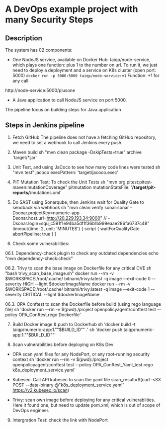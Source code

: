 # A DevOps example project with many Security Steps

## Description

The system has 02 components:
- One NodeJS service, available on Docker Hub: taiqp/node-service, which plays one function: plus 1 to the number on url. To run it, we just need to deploy a deployment and a service on K8s cluster (open port: 5000)
`docker run -p 5000:5000 taiqp/node-service:v1`
Function: +1 for any call

http://node-service:5000/plusone

- A Java application to call NodeJS service on port 5000. 

The pipeline focus on building steps for Java application

## Steps in Jenkins pipeline
01. Fetch GitHub
The pipeline does not have a fetching GitHub repository, we need to set a webhook to call Jenkins every push.

02. Maven build
sh "mvn clean package -DskipTests=true"
archive 'target/*.jar'

03. Unit Test, and using JaCoco to see how many code lines were tested
sh "mvn test"
jacoco execPattern: 'target/jacoco.exec'

04. PIT Mutation Test: To check the Unit Tests
 sh "mvn org.pitest:pitest-maven:mutationCoverage"
 pitmutation mutationStatsFile: '**/target/pit-reports/**/mutations.xml'
 
05. Do SAST using Sonarqube, then Jenkins wait for Quality Gate to sendback via webhook
sh "mvn clean verify sonar:sonar -Dsonar.projectKey=numeric-app -Dsonar.host.url=http://20.229.193.34:9000" // -Dsonar.login=squ_c591f1e94ba5df1f36b1b999eaae286fa6737c48"
timeout(time: 2, unit: 'MINUTES') {
  script {
    waitForQualityGate abortPipeline: true
  }
}

06. Check some vulnerabilities:


  06.1. Dependency-check plugin to check any outdated dependencies
                    echo "mvn dependency-check:check"
                    

  06.2. Trivy to scan the base image on Dockerfile for any critical CVE
                    sh "bash trivy_scan_base_image.sh"
docker run --rm -v $WORKSPACE:/root/.cache/ bitnami/trivy:latest -q image --exit-code 0 --severity HIGH --light $dockerImageName
docker run --rm -v $WORKSPACE:/root/.cache/ bitnami/trivy:latest -q image --exit-code 1 --severity CRITICAL --light $dockerImageName


  06.3. OPA Conftest to scan the Dockerfile before build (using rego language file)
                   sh 'docker run --rm -v $(pwd):/project openpolicyagent/conftest test --policy OPA_Conftest.rego Dockerfile'

07. Build Docker image & push to Dockerhub
                sh 'docker build -t taiqp/numeric-app:1.""$BUILD_ID"" .'
                sh 'docker push taiqp/numeric-app:1.""$BUILD_ID""'

08. Scan vulnerabilities before deploying on K8s Dev
  * OPA scan yaml files for any NodePort, or any root-running security context
              sh 'docker run --rm -v $(pwd):/project openpolicyagent/conftest test --policy OPA_Conftest_Yaml_test.rego k8s_deployment_service.yaml'
  
  * Kubesec: Call API kubesec to scan the yaml file
  scan_result=$(curl -sSX POST --data-binary @"k8s_deployment_service.yaml" https://v2.kubesec.io/scan)

  * Trivy: scan own image before deploying for any critical vulnerablities. Here it found one, but need to update pom.xml, which is out of scope of DevOps engineer.

09. Intergration Test: check the link with NodePort
